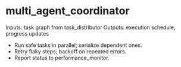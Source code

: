# multi_agent_coordinator

Inputs: task graph from task_distributor
Outputs: execution schedule, progress updates

- Run safe tasks in parallel; serialize dependent ones.
- Retry flaky steps; backoff on repeated errors.
- Report status to performance_monitor.
